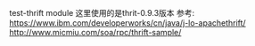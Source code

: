 test-thrift module
这里使用的是thrit-0.9.3版本
参考:
https://www.ibm.com/developerworks/cn/java/j-lo-apachethrift/
http://www.micmiu.com/soa/rpc/thrift-sample/